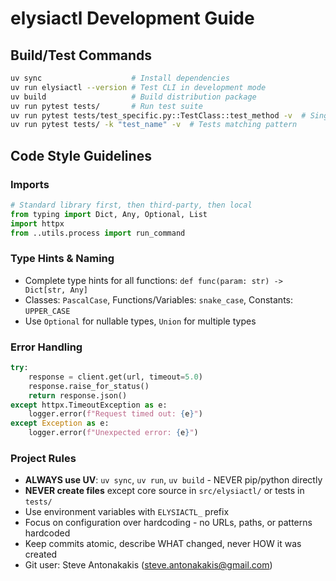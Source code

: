 # elysiactl Development Guide

## Build/Test Commands
```bash
uv sync                    # Install dependencies
uv run elysiactl --version # Test CLI in development mode
uv build                   # Build distribution package
uv run pytest tests/       # Run test suite
uv run pytest tests/test_specific.py::TestClass::test_method -v  # Single test
uv run pytest tests/ -k "test_name" -v  # Tests matching pattern
```

## Code Style Guidelines

### Imports
```python
# Standard library first, then third-party, then local
from typing import Dict, Any, Optional, List
import httpx
from ..utils.process import run_command
```

### Type Hints & Naming
- Complete type hints for all functions: `def func(param: str) -> Dict[str, Any]`
- Classes: `PascalCase`, Functions/Variables: `snake_case`, Constants: `UPPER_CASE`
- Use `Optional` for nullable types, `Union` for multiple types

### Error Handling
```python
try:
    response = client.get(url, timeout=5.0)
    response.raise_for_status()
    return response.json()
except httpx.TimeoutException as e:
    logger.error(f"Request timed out: {e}")
except Exception as e:
    logger.error(f"Unexpected error: {e}")
```

### Project Rules
- **ALWAYS use UV**: `uv sync`, `uv run`, `uv build` - NEVER pip/python directly
- **NEVER create files** except core source in `src/elysiactl/` or tests in `tests/`
- Use environment variables with `ELYSIACTL_` prefix
- Focus on configuration over hardcoding - no URLs, paths, or patterns hardcoded
- Keep commits atomic, describe WHAT changed, never HOW it was created
- Git user: Steve Antonakakis (steve.antonakakis@gmail.com)